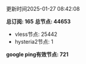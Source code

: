更新时间2025-01-27 08:42:08

**总订阅: 165**
**总节点: 44653**
- vless节点: 25442
- hysteria2节点: 1

**google ping有效节点: 721**
